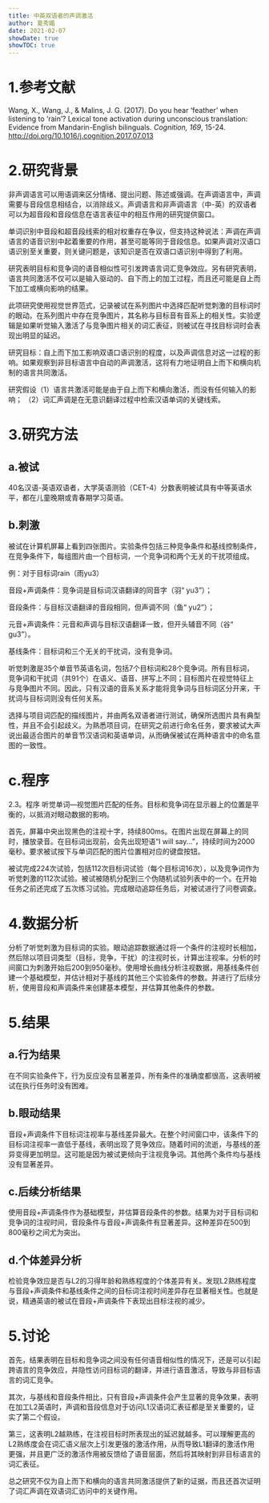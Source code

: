 ```yaml
---
title: 中英双语者的声调激活
author: 夏秀媚
date: 2021-02-07
showDate: true
showTOC: true
---
```

# 1.参考文献
Wang, X., Wang, J., & Malins, J. G. (2017). Do you hear ‘feather’ when listening to ‘rain’? Lexical tone activation during unconscious translation: Evidence from Mandarin-English bilinguals. *Cognition, 169*, 15-24. http://doi.org/10.1016/j.cognition.2017.07.013

# 2.研究背景
非声调语言可以用语调来区分情绪、提出问题、陈述或强调。在声调语言中，声调需要与音段信息相结合，以消除歧义。声调语言和非声调语言（中-英）的双语者可以为超音段和音段信息在语言表征中的相互作用的研究提供窗口。

单词识别中音段和超音段线索的相对权重存在争议，但支持这种说法：声调在声调语言的语音识别中起着重要的作用，甚至可能等同于音段信息。如果声调对汉语口语识别至关重要，则关键问题是，该知识是否在双语口语识别中得到了利用。

研究表明目标和竞争词的语音相似性可引发跨语言词汇竞争效应。另有研究表明，语言共同激活不仅可以是输入驱动的、自下而上的加工过程，而且还可能是自上而下加工或横向影响的结果。

此项研究使用视觉世界范式，记录被试在系列图片中选择匹配听觉刺激的目标词时的眼动。在系列图片中存在竞争图片，其名称与目标音有音系上的相关性。实验逻辑是如果听觉输入激活了与竞争图片相关的词汇表征，则被试在寻找目标词时会表现出明显的延迟。

研究目标：自上而下加工影响双语口语识别的程度，以及声调信息对这一过程的影响。如果观察到非目标语言中自动的声调激活，这将有力地证明自上而下和横向机制的语言共同激活。

研究假设（1）语言共激活可能是由于自上而下和横向激活，而没有任何输入的影响； （2）词汇声调是在无意识翻译过程中检索汉语单词的关键线索。

# 3.研究方法
## a.被试
40名汉语-英语双语者，大学英语测验（CET-4）分数表明被试具有中等英语水平，都在儿童晚期或青春期学习英语。
## b.刺激
被试在计算机屏幕上看到四张图片。实验条件包括三种竞争条件和基线控制条件，在竞争条件下，每组图片由一个目标词，一个竞争词和两个无关的干扰项组成。

例：对于目标词rain（雨yu3）

音段+声调条件：竞争词是目标词汉语翻译的同音字（羽“ yu3”）；

音段条件：与目标汉语翻译的音段相同，但声调不同（鱼“ yu2”）；

元音+声调条件：元音和声调与目标汉语翻译一致，但开头辅音不同（谷“ gu3”）。

基线条件：目标词和三个无关的干扰词，没有竞争词。

听觉刺激是35个单音节英语名词，包括7个目标词和28个竞争词。所有目标词，竞争词和干扰词（共91个）在语义、语音、拼写上不同；目标图片在视觉特征上与竞争图片不同。因此，只有汉语的音系关系才能将竞争词与目标词区分开来，干扰词与目标词则没有任何关系。

选择与项目词匹配的描线图片，并由两名双语者进行测试，确保所选图片具有典型性，并且不会引起歧义。为熟悉项目词，在研究之前进行命名任务，要求被试大声说出最适合图片的单音节汉语词和英语单词，从而确保被试在两种语言中的命名意图的一致性。
# c.程序
2.3。程序
听觉单词—视觉图片匹配的任务。目标和竞争词在显示器上的位置是平衡的，以抵消对眼动数据的影响。

首先，屏幕中央出现黑色的注视十字，持续800ms。在图片出现在屏幕上的同时，播放录音。在目标词出现前，会先出现短语“I will say...”，持续时间为2000毫秒。要求被试按下与单词匹配的图片位置相对应的键盘按钮。

被试完成224次试验，包括112次目标词试验（每个目标词16次），以及竞争词作为听觉刺激的112次试验。被试被随机分配到三个伪随机试验列表中的一个。在开始任务之前还完成了五次练习试验。完成眼动追踪任务后，对被试进行了问卷调查。


# 4.数据分析
分析了听觉刺激为目标词的实验。眼动追踪数据通过将一个条件的注视时长相加，然后除以项目词类型（目标，竞争，干扰）的注视时长，计算出注视率。分析的时间窗口为刺激开始后200到950毫秒。使用增长曲线分析注视数据，用基线条件创建一个基础模型，并估计相对于基线的其他三个实验条件的参数。并进行了后续分析，使用音段和声调条件来创建基本模型，并估算其他条件的参数。

# 5.结果

## a.行为结果
在不同实验条件下，行为反应没有显著差异，所有条件的准确度都很高，这表明被试在执行任务时没有困难。

## b.眼动结果
音段+声调条件下目标词注视率与基线差异最大。在整个时间窗口中，该条件下的目标词注视率一直低于基线，表明出现了竞争效应。随着时间的流逝，与基线的差异变得更加明显。这可能是因为被试更倾向于注视竞争词。其他两个条件均与基线没有显著差异。

## c.后续分析结果
使用音段+声调条件作为基础模型，并估算音段条件的参数。结果为对于目标词和竞争词的注视时间，音段条件与音段+声调条件有显著差异。这种差异在500到800毫秒之间尤为突出。

## d.个体差异分析
检验竞争效应是否与L2的习得年龄和熟练程度的个体差异有关。发现L2熟练程度与音段+声调条件和基线条件之间的目标词注视时间差异存在显著相关性。也就是说，精通英语的被试在音段+声调条件下表现出目标注视的减少。
# 5.讨论
首先，结果表明在目标和竞争词之间没有任何语音相似性的情况下，还是可以引起跨语言的竞争效应，并隐性访问目标词的翻译，并进行语音激活，导致与非目标语言的词汇竞争。

其次，与基线和音段条件相比，只有音段+声调条件会产生显著的竞争效果，表明在加工L2英语时，声调和音段信息对于访问L1汉语词汇表征都是至关重要的，证实了第二个假设。

第三，这表明L2越熟练，在注视目标时所表现出的延迟就越多。可以理解更高的L2熟练度会在词汇语义层次上引发更强的激活作用，从而导致L1翻译的激活作用更强，并且更广泛的激活作用被反馈给了语音层面，然后将其映射到非目标语言的词汇表征。

总之研究不仅为自上而下和横向的语言共同激活提供了新的证据，而且还首次证明了词汇声调在双语词汇访问中的关键作用。


















